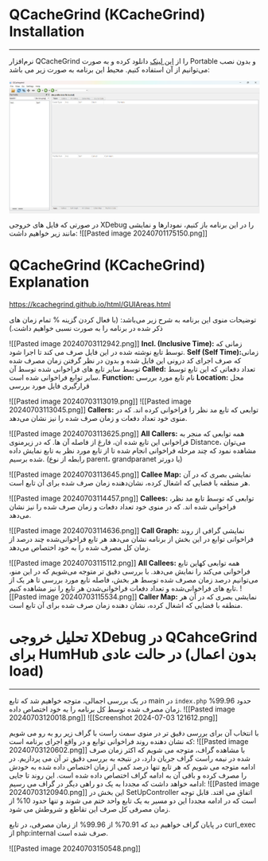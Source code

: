 # QCacheGrind (KCacheGrind) Installation 
------------------

نرم‌افزار QCacheGrind را از [این لینک](https://sourceforge.net/projects/qcachegrindwin/) دانلود کرده و به صورت Portable و بدون نصب می‌توانیم از آن استفاده کنیم.
محیط این برنامه به صورت زیر می باشد:
<p align="center">
<img src="Pasted image 20240701175037.png" align="center">
</p>
در صورتی که فایل های خروجی XDebug را در این برنامه باز کنیم، نمودارها و نمایشی مانند زیر خواهیم داشت:
![[Pasted image 20240701175150.png]]

# QCacheGrind (KCacheGrind) Explanation
https://kcachegrind.github.io/html/GUIAreas.html

توضیحات منوی این برنامه به شرح زیر می‌باشد:
(با فعال کردن گزینه % تمام زمان های ذکر شده در برنامه را به صورت نسبی خواهیم داشت.)

![[Pasted image 20240703112942.png]]
<b>Incl. (Inclusive Time):</b> زمانی که توسط تابع نوشته شده در این فایل صرف می کند تا اجرا شود.
<b>Self (Self Time):</b>زمانی که صرف اجرای کد درونی این فایل شده و بدون در نظر گرفتن زمان مصرف شده توسط سایر تابع های فراخوانی شده توسط آن
<b>Called:</b> تعداد دفعاتی که این تابع توسط سایر توابع فراخوانی شده است.
<b>Function:</b> نام تابع مورد بررسی
<b>Location:</b> محل قرارگیری فایل مورد بررسی

![[Pasted image 20240703113019.png]]
![[Pasted image 20240703113045.png]]
<b>Callers:</b> توابعی که تابع مد نظر را فراخوانی کرده اند.
که در منوی خود تعداد دفعات و زمان صرف شده را نیز نشان می‌دهد.

![[Pasted image 20240703113625.png]]
<b>All Callers:</b> همه توابعی که منجر به فراخوانی این تابع شده ان، فارغ از فاصله آن ها.
که در زیرمنوی Distance، می‌توان مشاهده نمود که چند مرحله فراخوانی انجام شده تا از تابع مورد نظر به تابع نمایش داده شده برسیم. (رابطه از نوع parent، grandparanet یا دورتر)

![[Pasted image 20240703113645.png]]
<b>Callee Map:</b> نمایشی بصری که در آن هر منطقه با فضایی که اشغال کرده، نشان‌دهنده زمان صرف شده برای آن تابع است.

![[Pasted image 20240703114457.png]]
<b>Callees:</b> توابعی که توسط تابع مد نظر، فراخوانی شده اند.
که در منوی خود تعداد دفعات و زمان صرف شده را نیز نشان می‌دهد.

![[Pasted image 20240703114636.png]]
<b>Call Graph:</b> نمایشی گرافی از روند فراخوانی توابع در این بخش از برنامه نشان می‌دهد هر تابع فراخوانی‌شده چند درصد از زمان کل مصرف شده را به خود اختصاص می‌دهد.

![[Pasted image 20240703115112.png]]
<b>All Callees:</b> همه توابعی کهاین تابع فراخوانی می‌کند را نمایش می‌دهد.
با بررسی دقیق تر متوجه می‌شویم که در این منو، می‌توانیم درصد زمان مصرف شده توسط هر بخش، فاصله تابع مورد بررسی تا هر یک از تابع های فراخوانی‌شده و تعداد دفعات فراخوانی‌شدن هر تابع را نیز مشاهده کنیم.
![[Pasted image 20240703115534.png]]
<b>Caller Map:</b> نمایشی بصری که در آن هر منطقه با فضایی که اشغال کرده، نشان دهنده زمان صرف شده برای آن تابع است.

# تحلیل خروجی XDebug در QCahceGrind برای HumHub در حالت عادی (بدون اعمال load)
--------------------
در یک بررسی اجمالی، متوجه خواهیم شد که تابع main  در `index.php` حدود 99.96% زمان مصرف شده توسط کل برنامه را به خود اختصاص داده.
![[Pasted image 20240703120018.png]]
![[Screenshot 2024-07-03 121612.png]]

با انتخاب آن برای بررسی دقیق تر در منوی سمت راست با گراف زیر رو به رو می شویم که نشان دهنده روند فراخوانی توابع و در واقع اجرای برنامه است:
![[Pasted image 20240703120602.png]]
با مشاهده گراف، متوجه می شویم که اکثر زمان صرف شده در نیمه راست گراف جریان دارد، در نتیجه به بررسی دقیق تر آن می پردازیم.
در ادامه متوجه می شویم که هر تابع تنها درصد کمی از زمان اختصاص داده شده به خودش را مصرف کرده و باقی آن به ادامه گراف اختصاص داده شده است. این روند تا جایی ادامه خواهد داشت که مجددا به یک دو راهی دیگر در گراف می رسیم:
![[Pasted image 20240703120940.png]]
این بخش در SetUpController اتفاق می افتد.
قابل توجه است که در ادامه مجددا این دو مسیر به یک تابع واحد ختم می شوند و تنها حدود 10% از زمان مصرفی کل صرف این تقاطع و شروطش می شود.

در پایان گراف خواهیم دید که 70.91% از 99.96% از زمان مصرفی، در تابع curl_exec از php:internal صرف شده است.

![[Pasted image 20240703150548.png]]
